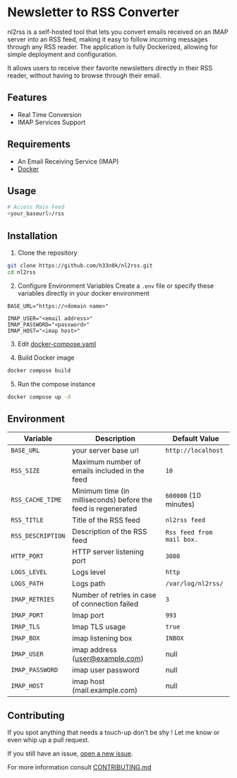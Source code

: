 # Newsletter to RSS Converter

nl2rss is a self-hosted tool that lets you convert emails received on an IMAP server into an RSS feed, making it easy to follow incoming messages through any RSS reader. The application is fully Dockerized, allowing for simple deployment and configuration.

It allows users to receive their favorite newsletters directly in their RSS reader, without having to browse through their email.

## Features
- Real Time Conversion
- IMAP Services Support

## Requirements
- An Email Receiving Service (IMAP)
- [Docker](https://docs.docker.com/engine/install/)

## Usage
```bash
# Access Main Feed
<your_baseurl>/rss
```

## Installation
1. Clone the repository
```bash
git clone https://github.com/h33n0k/nl2rss.git
cd nl2rss
```
2. Configure Environment Variables
Create a `.env` file or specify these variables directly in your docker environment
```.env
BASE_URL="https://<domain name>"

IMAP_USER="<email address>"
IMAP_PASSWORD="<password>"
IMAP_HOST="<imap host>"
```

3. Edit [docker-compose.yaml](/docker-compose.yaml)

4. Build Docker image
```bash
docker compose build
```

5. Run the compose instance
```bash
docker compose up -d
```

## Environment

| Variable   |      Description      |  Default Value |
|----------|---------------|-------|
| `BASE_URL` |  your server base url | `http://localhost` |
| `RSS_SIZE` | Maximum number of emails included in the feed | `10` |
| `RSS_CACHE_TIME` | 	Minimum time (in milliseconds) before the feed is regenerated | `600000` (10 minutes) |
| `RSS_TITLE` | Title of the RSS feed | `nl2rss feed` |
| `RSS_DESCRIPTION` | Description of the RSS feed | `Rss feed from mail box.` |
| `HTTP_PORT` | HTTP server listening port | `3000` |
| `LOGS_LEVEL` | Logs level | `http` |
| `LOGS_PATH` | Logs path | `/var/log/nl2rss/` |
| `IMAP_RETRIES` | Number of retries in case of connection failed | `3` |
| `IMAP_PORT` | Imap port | `993` |
| `IMAP_TLS` | Imap TLS usage | `true` |
| `IMAP_BOX` | imap listening box | `INBOX` |
| `IMAP_USER` | imap address (user@example.com) | null |
| `IMAP_PASSWORD` | imap user password | null |
| `IMAP_HOST` | imap host (mail.example.com) | null |

## Contributing

If you spot anything that needs a touch-up don't be shy !
Let me know or even whip up a pull request.

If you still have an issue, [open a new issue](https://github.com/h33n0k/nl2rss/issues).

For more information consult [CONTRIBUTING.md](/CONTRIBUTING.md)
